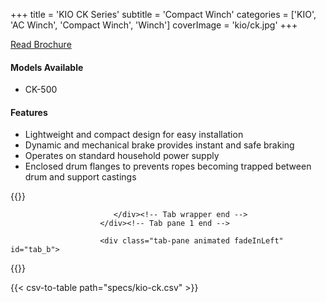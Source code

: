 +++
title = 'KIO CK Series'
subtitle = 'Compact Winch'
categories = ['KIO', 'AC Winch', 'Compact Winch', 'Winch']
coverImage = 'kio/ck.jpg'
+++

[Read Brochure](http://www.kiowinch.com.tw/download/download2.html)

#### Models Available

* CK-500

#### Features

* Lightweight and compact design for easy installation
* Dynamic and mechanical brake provides instant and safe braking
* Operates on standard household power supply
* Enclosed drum flanges to prevents ropes becoming trapped between drum and
  support castings

{{<renderer>}}

</div>
                              </div><!-- Service 1 end -->

                           </div><!-- Tab wrapper end -->
                        </div><!-- Tab pane 1 end -->

                        <div class="tab-pane animated fadeInLeft" id="tab_b">
{{</renderer>}}

{{< csv-to-table path="specs/kio-ck.csv" >}}
